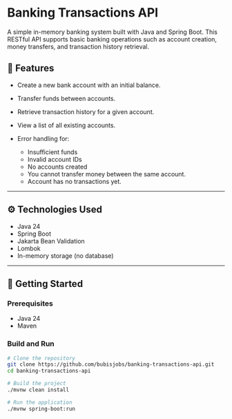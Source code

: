 # Banking Transactions API

A simple in-memory banking system built with Java and Spring Boot. This RESTful API supports basic banking operations such as account creation, money transfers, and transaction history retrieval.



## 📌 Features

- Create a new bank account with an initial balance.
- Transfer funds between accounts.
- Retrieve transaction history for a given account.
- View a list of all existing accounts.
  
- Error handling for:
  - Insufficient funds
  - Invalid account IDs
  - No accounts created
  - You cannot transfer money between the same account.
  - Account has no transactions yet.

---

## ⚙️ Technologies Used

- Java 24
- Spring Boot
- Jakarta Bean Validation
- Lombok
- In-memory storage (no database)

---

## 🚀 Getting Started

### Prerequisites

- Java 24
- Maven

### Build and Run

```bash
# Clone the repository
git clone https://github.com/bubisjobs/banking-transactions-api.git
cd banking-transactions-api

# Build the project
./mvnw clean install

# Run the application
./mvnw spring-boot:run

